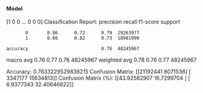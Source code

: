 #### Model
[1 0 0 ... 0 0 0]
Classification Report:
              precision    recall  f1-score   support

           0       0.86      0.72      0.79  29263977
           1       0.66      0.82      0.73  18981990

    accuracy                           0.76  48245967
   macro avg       0.76      0.77      0.76  48245967
weighted avg       0.78      0.76      0.77  48245967

Accuracy: 0.7633229529838215
Confusion Matrix:
[[21192441  8071536]
 [ 3347177 15634813]]
Confusion Matrix (%):
[[43.92582907 16.7299704 ]
 [ 6.9377343  32.40646622]]
